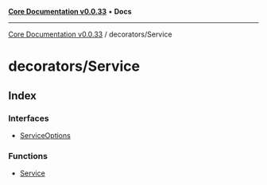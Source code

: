[**Core Documentation v0.0.33**](../../README.md) • **Docs**

***

[Core Documentation v0.0.33](../../modules.md) / decorators/Service

# decorators/Service

## Index

### Interfaces

- [ServiceOptions](interfaces/ServiceOptions.md)

### Functions

- [Service](functions/Service.md)
